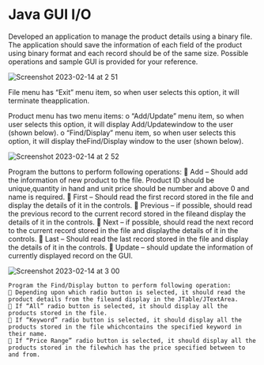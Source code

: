 # Java GUI I/O

Developed an application to manage the product details using a binary file. The application should save the information of each field of the product using binary format and each record should be of the same size. Possible operations and sample GUI is provided for your reference.

![Screenshot 2023-02-14 at 2 51](https://user-images.githubusercontent.com/16309069/218847546-b94e7847-b541-412e-8b78-1a4b52c41890.png)

  File menu has “Exit” menu item, so when user selects this option, it will terminate theapplication.
  
  Product menu has two menu items:
  o “Add/Update” menu item, so when user selects this option, it will display Add/Updatewindow to the user (shown below).
  o “Find/Display” menu item, so when user selects this option, it will display theFind/Display window to the user (shown below).
  
 ![Screenshot 2023-02-14 at 2 52](https://user-images.githubusercontent.com/16309069/218847840-8225ba2f-eb16-40ea-8b26-4d759602ae72.png)
    
   Program the buttons to perform following operations:
    Add – Should add the information of new product to the file. Product ID should be unique,quantity in hand and unit price should be number and above 0      and name is required. 
    First – Should read the first record stored in the file and display the details of it in the controls.
    Previous – if possible, should read the previous record to the current record stored in the fileand display the details of it in the controls.
    Next – if possible, should read the next record to the current record stored in the file and displaythe details of it in the controls.
    Last – Should read the last record stored in the file and display the details of it in the controls.
    Update – should update the information of currently displayed record on the GUI.
      
![Screenshot 2023-02-14 at 3 00](https://user-images.githubusercontent.com/16309069/218848432-4c89a646-8df3-4309-923e-3cd6fea4df0d.png)

    Program the Find/Display button to perform following operation:
     Depending upon which radio button is selected, it should read the product details from the fileand display in the JTable/JTextArea.
     If “All” radio button is selected, it should display all the products stored in the file. 
     If “Keyword” radio button is selected, it should display all the products stored in the file whichcontains the specified keyword in their name.
     If “Price Range” radio button is selected, it should display all the products stored in the filewhich has the price specified between to and from.

